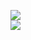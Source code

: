 [![](https://img.shields.io/badge/Made%20With-Github%20Spray-lightgrey.svg?style=for-the-badge&logo=github)](https://github.com/Annihil/github-spray#17165)  
[![](https://i.imgur.com/2DrTn0Z.gif)](https://github.com/Annihil/github-spray)